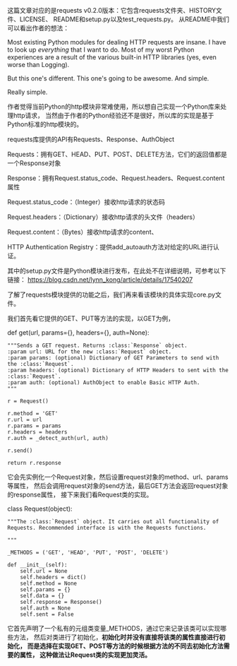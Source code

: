 这篇文章对应的是requests v0.2.0版本：它包含requests文件夹、HISTORY文件、LICENSE、
README和setup.py以及test_requests.py。 从README中我们可以看出作者的想法：

Most existing Python modules for dealing HTTP requests are insane.
I have to look up *everything* that I want to do. 
Most of my worst Python experiences are a result of the various built-in
HTTP libraries (yes, even worse than Logging). 

But this one's different. This one's going to be awesome. And simple.

Really simple. 

作者觉得当前Python的http模块非常难使用，所以想自己实现一个Python库来处理http请求，
当然由于作者的Python经验还不是很好，所以库的实现是基于Python标准的http模块的。

requests库提供的API有Requests、Response、AuthObject


Requests：拥有GET、HEAD、PUT、POST、DELETE方法，它们的返回值都是一个Response对象

Response：拥有Request.status_code、Request.headers、Request.content属性

Request.status_code：（Integer）接收http请求的状态码

Request.headers：（Dictionary）接收http请求的头文件（headers）

Request.content：（Bytes）接收http请求的content、

HTTP Authentication Registry：提供add_autoauth方法对给定的URL进行认证。

其中的setup.py文件是Python模块进行发布，在此处不在详细说明，可参考以下链接：
https://blog.csdn.net/lynn_kong/article/details/17540207

了解了requests模块提供的功能之后，我们再来看该模块的具体实现core.py文件。

我们首先看它提供的GET、PUT等方法的实现，以GET为例，

def get(url, params={}, headers={}, auth=None):

	"""Sends a GET request. Returns :class:`Response` object.
	:param url: URL for the new :class:`Request` object.
	:param params: (optional) Dictionary of GET Parameters to send with the :class:`Request`.
	:param headers: (optional) Dictionary of HTTP Headers to sent with the :class:`Request`.
	:param auth: (optional) AuthObject to enable Basic HTTP Auth.
	"""
	
	r = Request()
	
	r.method = 'GET'
	r.url = url
	r.params = params
	r.headers = headers
	r.auth = _detect_auth(url, auth)
	
	r.send()
	
	return r.response

它会先实例化一个Request对象，然后设置request对象的method、url、params等属性，
然后会调用request对象的send方法，最后GET方法会返回request对象的response属性，
接下来我们看Request类的实现。

class Request(object):


	"""The :class:`Request` object. It carries out all functionality of
	Requests. Recommended interface is with the Requests functions.
	
	"""
	
	_METHODS = ('GET', 'HEAD', 'PUT', 'POST', 'DELETE')
	
	def __init__(self):
		self.url = None
		self.headers = dict()
		self.method = None
		self.params = {}
		self.data = {}
		self.response = Response()
		self.auth = None
		self.sent = False

它首先声明了一个私有的元组类变量_METHODS，通过它来记录该类可以实现哪些方法，
然后对类进行了初始化，**初始化时并没有直接将该类的属性直接进行初始化，
而是选择在实现GET、POST等方法的时候根据方法的不同去初始化方法需要的属性，
这种做法让Request类的实现更加灵活。**

